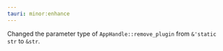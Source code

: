 ```yaml
---
tauri: minor:enhance
---
```


Changed the parameter type of `AppHandle::remove_plugin` from `&'static str` to `&str`.
